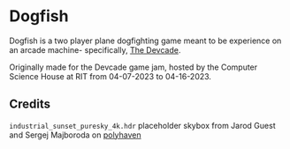 # Dogfish

Dogfish is a two player plane dogfighting game meant to be experience on an
arcade machine- specifically, [The Devcade](https://devcade.csh.rit.edu/).

Originally made for the Devcade game jam, hosted by the Computer Science House
at RIT from 04-07-2023 to 04-16-2023.

## Credits

`industrial_sunset_puresky_4k.hdr` placeholder skybox from Jarod Guest and
Sergej Majboroda on [polyhaven](https://polyhaven.com/a/industrial_sunset_puresky)
